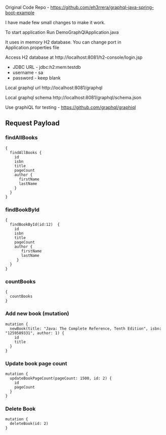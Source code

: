 Original Code Repo - https://github.com/eh3rrera/graphql-java-spring-boot-example

I have made few small changes to make it work. 

To start application Run DemoGraphQlApplication.java

It uses in memory H2 database. You can change port in Application.properties file

Access H2 database at 
http://localhost:8081/h2-console/login.jsp

- JDBC URL - jdbc:h2:mem:testdb
- username - sa
- password - keep blank


Local graphql url
http://localhost:8081/graphql

Local graphql schema
http://localhost:8081/graphql/schema.json

Use graphiQL for testing - https://github.com/graphql/graphiql

## Request Payload

### findAllBooks
    {
      findAllBooks {
        id
        isbn
        title
        pageCount
        author {
          firstName
          lastName
        }
      }
    } 

### findBookById
    {
      findBookById(id:12)  {
        id
        isbn
        title
        pageCount
        author {
           firstName
           lastName
         }
      }
    }

### countBooks
    {
      countBooks
    }

### Add new book (mutation)
    mutation {
      newBook(title: "Java: The Complete Reference, Tenth Edition", isbn: "1259589331", author: 1) {
        id
        title
      }
    }
    
### Update book page count
    mutation {
      updateBookPageCount(pageCount: 1500, id: 2) {
        id
        pageCount
      }
    }
    
### Delete Book

    mutation {
      deleteBook(id: 2)
    }
